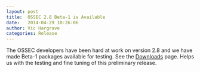 ```yaml
---
layout: post
title:  OSSEC 2.8 Beta-1 is Available
date:   2014-04-29 10:26:06
author: Vic Hargrave
categories: Release
---
```


The OSSEC developers have been hard at work on version 2.8 and
we have made Beta-1 packages available for testing. See the
[Downloads](/downloads/) page. Helps us with the testing and fine tuning
of this preliminary release.
